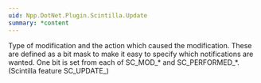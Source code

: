 ```yaml
---
uid: Npp.DotNet.Plugin.Scintilla.Update
summary: *content
---
```


Type of modification and the action which caused the modification. These are defined as a bit mask to make it easy to specify which notifications are wanted. One bit is set from each of SC_MOD_* and SC_PERFORMED_*. (Scintilla feature SC_UPDATE_)
